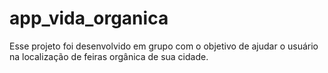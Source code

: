 # app_vida_organica
Esse projeto foi desenvolvido em grupo com o objetivo de ajudar o usuário na localização de feiras orgânica de sua cidade.
